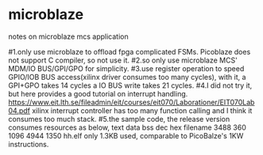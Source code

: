 # microblaze
notes on microblaze mcs application


#1.only use microblaze to offload fpga complicated FSMs. Picoblaze does not support C compiler, so not use it.
#2.so only use microblaze MCS' MDM/IO BUS/GPI/GPO for simplicity.
#3.use register operation to speed GPIO/IOB BUS access(xilinx driver consumes too many cycles), with it,
  a GPI+GPO takes 14 cycles
  a IO BUS write takes 21 cycles.
#4.I did not try it, but here provides a good tutorial on interrupt handling.
  https://www.eit.lth.se/fileadmin/eit/courses/eit070/Laborationer/EIT070Lab04.pdf
  xilinx interrupt controller has too many function calling and I think it consumes too much stack.
#5.the sample code, the release version consumes resources as below, 
   text	   data	    bss	    dec	    hex	filename
   3488	    360	   1096	   4944	   1350	hh.elf
   only 1.3KB used, comparable to PicoBalze's 1KW instructions.
